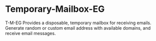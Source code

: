 # Temporary-Mailbox-EG
T-M-EG Provides a disposable, temporary mailbox for receiving emails. Generate random or custom email address with available domains, and receive email messages.
